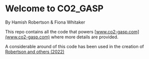 # Welcome to CO2_GASP

By Hamish Robertson & Fiona Whitaker

This repo contains all the code that powers [www.co2-gasp.com](www.co2-gasp.com) where more details are provided.

A considerable around of this code has been used in the creation of [Robertson and others (2022)](https://github.com/hammytheham/AJS_Robertson_2022)


